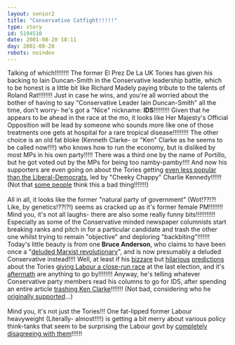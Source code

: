 ```yaml
---
layout: senior2
title: "Conservative Catfight!!!!!"
type: story
id: 5194510
date: 2001-08-20 18:11
day: 2001-08-20
robots: noindex
---
```

Talking of which!!!!!!!! The former El Prez De La UK Tories has given his backing to Iain Duncan-Smith in the Conservative leadership battle, which to be honest is a little bit like Richard Madely paying tribute to the talents of Roland Rat!!!!!!!! Just in case he wins, and you're all worried about the bother of having to say "Conservative Leader Iain Duncan-Smith" all the time, don't worry- he's got a "Nice" nickname: <b>IDS</b>!!!!!!!!! Given that he appears to be ahead in the race at the mo, it looks like Her Majesty's Official Opposition will be lead by someone who sounds more like one of those treatments one gets at hospital for a rare tropical disease!!!!!!!!! The other choice is an old fat bloke (Kenneth Clarke- or "Ken" Clarke as he seems to be called now!!!!) who knows how to run the economy, but is disliked by most MPs in his own party!!!!! There was a third one by the name of Portillo, but he got voted out by the MPs for being too namby-pamby!!!! And now his supporters are even going on about the Tories getting <a href="http://news.independent.co.uk/uk/politics/story.jsp?dir=62&amp;story=89631&amp;host=3&amp;printable=1">even less popular than the Liberal-Democrats</a>, led by "Cheeky Chappy" Charlie Kennedy!!!!!! (Not that <a href="http://argument.independent.co.uk/leading_articles/story.jsp?dir=141&amp;story=89538&amp;host=6&amp;printable=1">some people</a> think this a bad thing!!!!!!!)<br/> <br/>All in all, it looks like the former "natural party of government" (Wot!??!?! Like, by genetics!??!?!) seems as cracked up as it's former female PM!!!!!!!! Mind you, it's not all laughs- there are also some really funny bits!!!!!!!!!!! Especially as some of the Conservative minded newspaper columnists start breaking ranks and pitch in for a particular candidate and trash the other one whilst trying to remain "objective" and deploring "backbiting"!!!!!!! Today's little beauty is from one <b>Bruce Anderson</b>, who claims to have been once a "<a href="http://argument.independent.co.uk/regular_columnists/bruce_anderson/story.jsp?dir=149&amp;story=69470&amp;host=6&amp;printable=1">deluded Marxist revolutionary</a>", and is now presumably a deluded Conservative instead!!!! Well, at least if his <a href="http://argument.independent.co.uk/regular_columnists/bruce_anderson/story.jsp?dir=149&amp;story=42024&amp;host=6&amp;printable=1">bizzare</a> but <a href="http://argument.independent.co.uk/regular_columnists/bruce_anderson/story.jsp?dir=149&amp;story=62846&amp;host=6&amp;printable=1">hilarious</a> <a href="http://argument.independent.co.uk/regular_columnists/bruce_anderson/story.jsp?dir=149&amp;story=71967&amp;host=6&amp;printable=1">predictions</a> about the Tories <a href="http://argument.independent.co.uk/regular_columnists/bruce_anderson/story.jsp?dir=149&amp;story=74901&amp;host=6&amp;printable=1">giving Labour a close-run race</a> at the last election, and it's <a href="http://argument.independent.co.uk/regular_columnists/bruce_anderson/story.jsp?dir=149&amp;story=60903&amp;host=6&amp;printable=1">aftermath</a> are anything to go by!!!!!!!! Anyway, he's telling whatever Conservative party members read his columns to go for IDS, after spending an entire article <a href="http://argument.independent.co.uk/regular_columnists/bruce_anderson/story.jsp?dir=149&amp;story=89543&amp;host=6&amp;printable=1">trashing Ken Clarke</a>!!!!!!! (Not bad, considering who he <a href="http://argument.independent.co.uk/regular_columnists/bruce_anderson/story.jsp?dir=149&amp;story=77326&amp;host=6&amp;printable=1">originally supported</a>...)<br/> <br/>Mind you, it's not just the Tories!!! One fat-lipped former Labour heavyweight (Literally- almost!!!!) is getting a bit merry about various policy think-tanks that seem to be surprising the Labour govt by <a href="http://www.guardian.co.uk/Columnists/Column/0,5673,539591,00.html">completely disagreeing with them</a>!!!!!!
